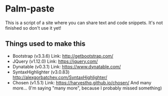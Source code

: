 # Palm-paste
This is a script of a site where you can share text and code snippets.
It's not finished so don't use it yet!

## Things used to make this
- Bootstrap (v3.3.6) Link: http://getbootstrap.com/
- JQuery (v1.12.0) Link: https://jquery.com/
- Dynatable (v0.3.1) Link: https://www.dynatable.com/
- SyntaxHighlighter (v3.0.83) http://alexgorbatchev.com/SyntaxHighlighter/
- Chosen (v1.5.1) Link: https://harvesthq.github.io/chosen/
And many more...
(I'm saying "many more", because I probably missed something)